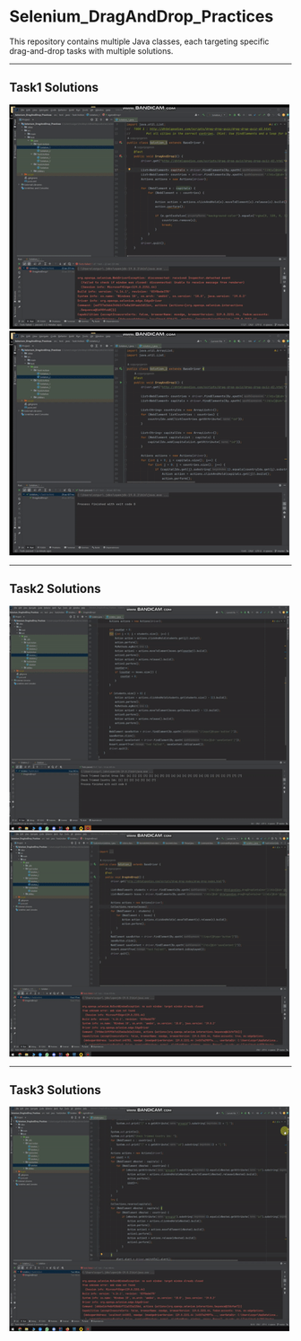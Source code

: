 # Selenium_DragAndDrop_Practices
This repository contains multiple Java classes, each targeting specific drag-and-drop tasks with multiple solutions.

---

 ## Task1 Solutions

 <img src="https://github.com/ozgurgogersin/Selenium_DragAndDrop_Practices/blob/master/src/test/java/_Gifs/task1-1.gif"  alt="task1-1" width="500" height="400"/>
 <img src="https://github.com/ozgurgogersin/Selenium_DragAndDrop_Practices/blob/master/src/test/java/_Gifs/task1-2.gif"  alt="task1-2" width="500" height="400"/>

---

 ## Task2 Solutions
 
 <img src="https://github.com/ozgurgogersin/Selenium_DragAndDrop_Practices/blob/master/src/test/java/_Gifs/task2-1.gif"  alt="task2-1" width="500" height="400"/>
 <img src="https://github.com/ozgurgogersin/Selenium_DragAndDrop_Practices/blob/master/src/test/java/_Gifs/task2-2.gif"  alt="task2-2" width="500" height="400"/>

---

 ## Task3 Solutions
 
  <img src="https://github.com/ozgurgogersin/Selenium_DragAndDrop_Practices/blob/master/src/test/java/_Gifs/task3.gif"  alt="task3" width="500" height="400"/>
